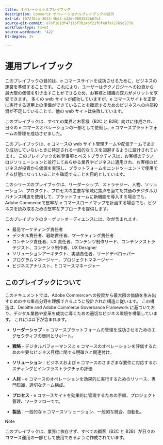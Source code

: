 ```yaml
---
title: オペレーショナルプレイブック
description: Commerce オペレーショナルプレイブックの目的
exl-id: f072f6ca-3654-4bd2-a32e-000358bb67b3
source-git-commit: e76f101df47116f7b246f21f0fe0fa72769d2776
workflow-type: tm+mt
source-wordcount: '422'
ht-degree: 1%

---
```


# 運用プレイブック

このプレイブックの目的は、e コマースサイトを成功させるために、ビジネスの運営を準備することです。 これにより、ユーザーはテクノロジーへの投資から最大限の価値を引き出すことができるため、お客様と組織の双方がメリットを享受できます。 多くの web サイトが成功していますが、e コマースサイトを正常に実行する運用上の準備ができていることを確認するためのビジネスへの内部投資が不足していることで、他の web サイトは失敗しています。

このプレイブックは、すべての業界とお客様（B2C と B2B）向けに作成され、日々の e コマースオペレーションの一部として使用し、e コマースプラットフォームの管理を成功させました。

このプレイブックは、e コマースの web サイト管理チームや配信チームであまり成功していないときに特定される一般的なミスを回避するように設計されています。 このプレイブックの推奨事項とベストプラクティスは、お客様のテクノロジソリューションと並行してあらゆる業界やビジネスに適用され、お客様のビジネスが投資から価値を実現し、プラットフォームをエンドツーエンドで使用できる状態になっていることを確認することを目的としています。

このシリーズのプレイブックは、リーダーシップ、ストラテジー、人物、ソリューション、プロダクト、プロセスの主要な領域に焦点を当てた共通のデジタルガバナンス構造を使用して、プラットフォームに新機能を導入する場合でも、Adobe Commerceで堅牢な e コマースロードマップを計画する場合でも、ビジネスを読み取るための堅牢なアプローチを提供します。

このプレイブックのターゲットオーディエンスには、次が含まれます。

- 最高マーケティング責任者
- デジタル責任者、戦略責任者、マーケティング責任者
- コンテンツ責任者、UX 責任者、コンテンツ制作リード、コンテンツストラテジスト、コンテンツ制作者、UX Designer
- ソリューションアーキテクト、実装責任者、リードデベロッパー
- プログラムマネージャー、プロジェクトマネージャー
- ビジネスアナリスト、E コマースマネージャー

## このプレイブックについて

このドキュメントでは、Adobe Commerceへの投資から最大限の価値を生み出すための主な重点分野を理解できるように設計された構造に従います。 この構造は、Deloitte and Adobe Commerce Governance Framework に基づいており、デジタル業務や変革を成功に導くための適切なビジネス環境を構築しています。 これには以下が含まれます。

- **リーダーシップ** - e コマースプラットフォームの管理を成功させるためのエグゼクティブの賛同とサポート。

- **戦略** - デジタルパフォーマンスと e コマースのオペレーションを評価するための主要なビジネス目標に関する明確さと関連付け。

- **ソリューション**：ビジネスおよび e コマースのさまざまな要件に対応するホスティングとインフラストラクチャの評価

- **人材** - e コマースのオペレーションを効果的に実行するためのリソース、専門知識、適切なチーム構成。

- **プロセス** - e コマースサイトを効果的に管理するための手順、プロジェクト管理、ワークフローです。

- **製品**：一般的な e コマースソリューション、一般的な統合、自動化。

>[!NOTE]
>
>このプレイブックは、業界に依存せず、すべての顧客（B2C と B2B）が日々のコマース運用の一部として使用できるように作成されています。
